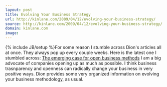 ```yaml
---
layout: post
title: Evolving Your Business Strategy
url: http://kinlane.com/2009/04/12/evolving-your-business-strategy/
source: http://kinlane.com/2009/04/12/evolving-your-business-strategy/
domain: kinlane.com
image: 
---
```

{% include JB/setup %}For some reason I stumble across Dion's articles all at once. They always pop up every couple weeks. Here is the latest one I stumbled across: <a href="http://blogs.zdnet.com/Hinchcliffe/?p=218">The emerging case for open business methods</a> I am a big advocate of companies opening up as much as possible. I think business trasnparency and openness can radically change your business in very positive ways. Dion provides some very organized information on evolving your business methodology, as usual.